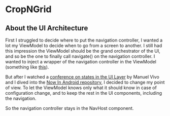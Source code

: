 # CropNGrid

## About the UI Architecture

First I struggled to decide where to put the navigation controller, I wanted a lot my ViewModel to decide when to go from a screen to another. 
I still had this impression the ViewModel should be the grand orchestrator of the UI, and so be the one to finally call navigate() on the navigation controller. 
I wanted to inject a wrapper of the navigation controller in the ViewModel (something like [this](https://medium.com/@ffvanderlaan/navigation-in-jetpack-compose-using-viewmodel-state-3b2517c24dde)). 

But after I watched a [conference on states in the UI Layer](https://www.youtube.com/watch?v=pCX9wvu-Bq0) by Manuel Vivo and I dived into the [Now In Android repository](https://github.com/android/nowinandroid), I decided to change my point of view. 
To let the ViewModel knows only what it should know in case of configuration change, and to keep the rest in the UI components, including the navigation.

So the navigation controller stays in the NavHost component. 

